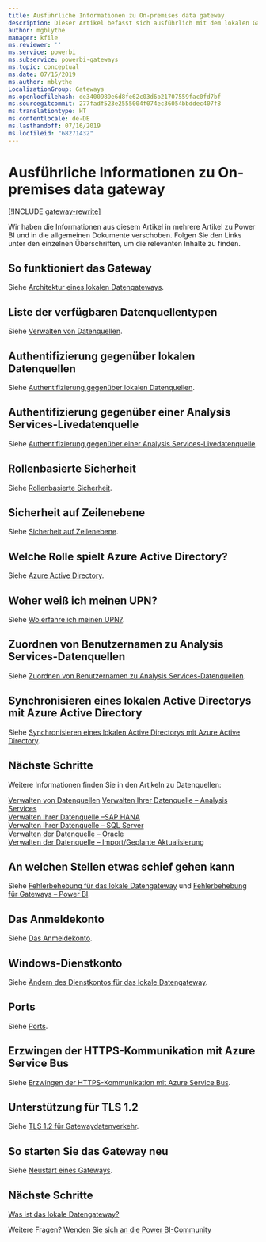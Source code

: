 ```yaml
---
title: Ausführliche Informationen zu On-premises data gateway
description: Dieser Artikel befasst sich ausführlich mit dem lokalen Gateway. Er beleuchtet die Funktionsweise des Diensts in Kombination mit Azure Active Directory und Ihrem lokalen Active Directory, wenn Sie Analysis Services nutzen.
author: mgblythe
manager: kfile
ms.reviewer: ''
ms.service: powerbi
ms.subservice: powerbi-gateways
ms.topic: conceptual
ms.date: 07/15/2019
ms.author: mblythe
LocalizationGroup: Gateways
ms.openlocfilehash: de3400989e6d8fe62c03d6b21707559fac0fd7bf
ms.sourcegitcommit: 277fadf523e2555004f074ec36054bbddec407f8
ms.translationtype: HT
ms.contentlocale: de-DE
ms.lasthandoff: 07/16/2019
ms.locfileid: "68271432"
---
```

# <a name="on-premises-data-gateway-in-depth"></a>Ausführliche Informationen zu On-premises data gateway

[!INCLUDE [gateway-rewrite](includes/gateway-rewrite.md)]

Wir haben die Informationen aus diesem Artikel in mehrere Artikel zu Power BI und in die allgemeinen Dokumente verschoben. Folgen Sie den Links unter den einzelnen Überschriften, um die relevanten Inhalte zu finden.

## <a name="how-the-gateway-works"></a>So funktioniert das Gateway

Siehe [Architektur eines lokalen Datengateways](/data-integration/gateway/service-gateway-onprem-indepth).

## <a name="list-of-available-data-source-types"></a>Liste der verfügbaren Datenquellentypen

Siehe [Verwalten von Datenquellen](service-gateway-data-sources.md).

## <a name="authentication-to-on-premises-data-sources"></a>Authentifizierung gegenüber lokalen Datenquellen

Siehe [Authentifizierung gegenüber lokalen Datenquellen](/data-integration/gateway/service-gateway-onprem-indepth#authentication-to-on-premises-data-sources).

## <a name="authentication-to-a-live-analysis-services-data-source"></a>Authentifizierung gegenüber einer Analysis Services-Livedatenquelle

Siehe [Authentifizierung gegenüber einer Analysis Services-Livedatenquelle](service-gateway-enterprise-manage-ssas.md#authentication-to-a-live-analysis-services-data-source).

## <a name="role-based-security"></a>Rollenbasierte Sicherheit

Siehe [Rollenbasierte Sicherheit](service-gateway-enterprise-manage-ssas.md#role-based-security).

## <a name="row-level-security"></a>Sicherheit auf Zeilenebene

Siehe [Sicherheit auf Zeilenebene](service-gateway-enterprise-manage-ssas.md#row-level-security).

## <a name="what-about-azure-active-directory"></a>Welche Rolle spielt Azure Active Directory?

Siehe [Azure Active Directory](/data-integration/gateway/service-gateway-onprem-indepth#azure-active-directory).

## <a name="how-do-i-tell-what-my-upn-is"></a>Woher weiß ich meinen UPN?

Siehe [Wo erfahre ich meinen UPN?](/data-integration/gateway/service-gateway-onprem-indepth#how-do-i-tell-what-my-upn-is).

## <a name="mapping-usernames-for-analysis-services-data-sources"></a>Zuordnen von Benutzernamen zu Analysis Services-Datenquellen

Siehe [Zuordnen von Benutzernamen zu Analysis Services-Datenquellen](service-gateway-enterprise-manage-ssas.md#mapping-usernames-for-analysis-services-data-sources).

## <a name="synchronize-an-on-premises-active-directory-with-azure-active-directory"></a>Synchronisieren eines lokalen Active Directorys mit Azure Active Directory

Siehe [Synchronisieren eines lokalen Active Directorys mit Azure Active Directory](/data-integration/gateway/service-gateway-onprem-indepth#synchronize-an-on-premises-active-directory-with-azure-active-directory).

## <a name="what-to-do-next"></a>Nächste Schritte

Weitere Informationen finden Sie in den Artikeln zu Datenquellen:

[Verwalten von Datenquellen](service-gateway-data-sources.md)
[Verwalten Ihrer Datenquelle – Analysis Services](service-gateway-enterprise-manage-ssas.md)  
[Verwalten Ihrer Datenquelle –SAP HANA](service-gateway-enterprise-manage-sap.md)  
[Verwalten Ihrer Datenquelle – SQL Server](service-gateway-enterprise-manage-sql.md)  
[Verwalten der Datenquelle – Oracle](service-gateway-onprem-manage-oracle.md)  
[Verwalten der Datenquelle – Import/Geplante Aktualisierung](service-gateway-enterprise-manage-scheduled-refresh.md)  

## <a name="where-things-can-go-wrong"></a>An welchen Stellen etwas schief gehen kann

Siehe [Fehlerbehebung für das lokale Datengateway](/data-integration/gateway/service-gateway-tshoot) und [Fehlerbehebung für Gateways – Power BI](service-gateway-onprem-tshoot.md).

## <a name="sign-in-account"></a>Das Anmeldekonto

Siehe [Das Anmeldekonto](/data-integration/gateway/service-gateway-onprem-indepth#sign-in-account).

## <a name="windows-service-account"></a>Windows-Dienstkonto

Siehe [Ändern des Dienstkontos für das lokale Datengateway](/data-integration/gateway/service-gateway-service-account).

## <a name="ports"></a>Ports

Siehe [Ports](/data-integration/gateway/service-gateway-communication#ports).

## <a name="forcing-https-communication-with-azure-service-bus"></a>Erzwingen der HTTPS-Kommunikation mit Azure Service Bus

Siehe [Erzwingen der HTTPS-Kommunikation mit Azure Service Bus](/data-integration/gateway/service-gateway-communication#force-https-communication-with-azure-service-bus).

## <a name="support-for-tls-12"></a>Unterstützung für TLS 1.2

Siehe [TLS 1.2 für Gatewaydatenverkehr](/data-integration/gateway/service-gateway-communication#tls-12-for-gateway-traffic).

## <a name="how-to-restart-the-gateway"></a>So starten Sie das Gateway neu

Siehe [Neustart eines Gateways](/data-integration/gateway/service-gateway-restart).

## <a name="next-steps"></a>Nächste Schritte

[Was ist das lokale Datengateway?](service-gateway-onprem.md)

Weitere Fragen? [Wenden Sie sich an die Power BI-Community](http://community.powerbi.com/)